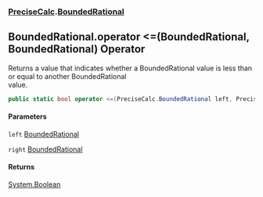 ### [PreciseCalc](PreciseCalc.md 'PreciseCalc').[BoundedRational](PreciseCalc.BoundedRational.md 'PreciseCalc.BoundedRational')

## BoundedRational.operator <=(BoundedRational, BoundedRational) Operator

Returns a value that indicates whether a BoundedRational value is less than or equal to another BoundedRational  
value.

```csharp
public static bool operator <=(PreciseCalc.BoundedRational left, PreciseCalc.BoundedRational right);
```
#### Parameters

<a name='PreciseCalc.BoundedRational.op_LessThanOrEqual(PreciseCalc.BoundedRational,PreciseCalc.BoundedRational).left'></a>

`left` [BoundedRational](PreciseCalc.BoundedRational.md 'PreciseCalc.BoundedRational')

<a name='PreciseCalc.BoundedRational.op_LessThanOrEqual(PreciseCalc.BoundedRational,PreciseCalc.BoundedRational).right'></a>

`right` [BoundedRational](PreciseCalc.BoundedRational.md 'PreciseCalc.BoundedRational')

#### Returns
[System.Boolean](https://docs.microsoft.com/en-us/dotnet/api/System.Boolean 'System.Boolean')